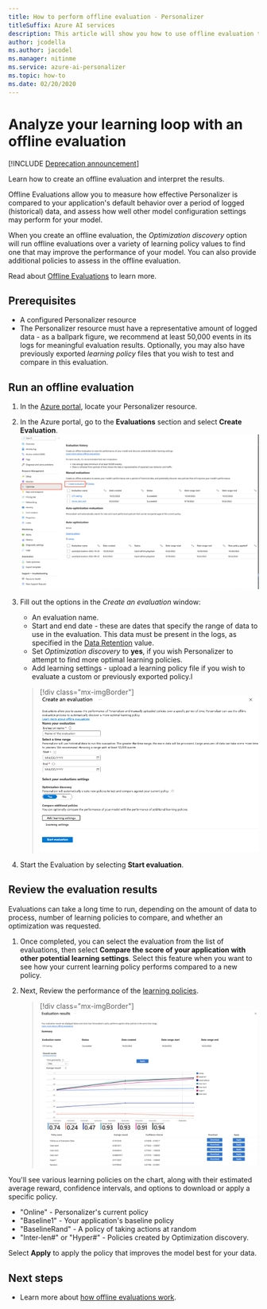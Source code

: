 ```yaml
---
title: How to perform offline evaluation - Personalizer
titleSuffix: Azure AI services
description: This article will show you how to use offline evaluation to measure effectiveness of your app and analyze your learning loop.
author: jcodella
ms.author: jacodel
ms.manager: nitinme
ms.service: azure-ai-personalizer
ms.topic: how-to
ms.date: 02/20/2020
---
```


# Analyze your learning loop with an offline evaluation

[!INCLUDE [Deprecation announcement](/includes/deprecation.md)]

Learn how to create an offline evaluation and interpret the results.

Offline Evaluations allow you to measure how effective Personalizer is compared to your application's default behavior over a period of logged (historical) data, and assess how well other model configuration settings may perform for your model.

When you create an offline evaluation, the _Optimization discovery_ option will run offline evaluations over a variety of learning policy values to find one that may improve the performance of your model. You can also provide additional policies to assess in the offline evaluation.

Read about [Offline Evaluations](concepts-offline-evaluation.md) to learn more.

## Prerequisites

* A configured Personalizer resource
* The Personalizer resource must have a representative amount of logged data - as a ballpark figure, we recommend at least 50,000 events in its logs for meaningful evaluation results. Optionally, you may also have previously exported _learning policy_ files that you wish to test and compare in this evaluation.

## Run an offline evaluation

1. In the [Azure portal](https://azure.microsoft.com/free/cognitive-services), locate your Personalizer resource.
1. In the Azure portal, go to the **Evaluations** section and select **Create Evaluation**.
    ![In the Azure portal, go to the **Evaluations** section and select **Create Evaluation**.](./media/offline-evaluation/create-new-offline-evaluation.png)
1. Fill out the options in the _Create an evaluation_ window:

    * An evaluation name.
    * Start and end date - these are dates that specify the range of data to use in the evaluation. This data must be present in the logs, as specified in the [Data Retention](how-to-settings.md) value.
    * Set _Optimization discovery_ to **yes**, if you wish Personalizer to attempt to find more optimal learning policies.
    * Add learning settings - upload a learning policy file if you wish to evaluate a custom or previously exported policy.l

    > [!div class="mx-imgBorder"]
    > ![Choose offline evaluation settings](./media/offline-evaluation/create-an-evaluation-form.png)

1. Start the Evaluation by selecting **Start evaluation**.

## Review the evaluation results

Evaluations can take a long time to run, depending on the amount of data to process, number of learning policies to compare, and whether an optimization was requested.

1. Once completed, you can select the evaluation from the list of evaluations, then select **Compare the score of your application with other potential learning settings**. Select this feature when you want to see how your current learning policy performs compared to a new policy.

1. Next, Review the performance of the [learning policies](concepts-offline-evaluation.md#discovering-the-optimized-learning-policy).

    > [!div class="mx-imgBorder"]
    > [![Review evaluation results](./media/offline-evaluation/evaluation-results.png)](./media/offline-evaluation/evaluation-results.png#lightbox)

You'll see various learning policies on the chart, along with their estimated average reward, confidence intervals, and options to download or apply a specific policy.
- "Online" - Personalizer's current policy
- "Baseline1" - Your application's baseline policy
- "BaselineRand" - A policy of taking actions at random
- "Inter-len#" or "Hyper#"  - Policies created by Optimization discovery.

Select **Apply** to apply the policy that improves the model best for your data.


## Next steps

* Learn more about [how offline evaluations work](concepts-offline-evaluation.md).
